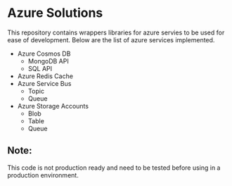 # Azure Solutions
This repository contains wrappers libraries for azure servies to be used for ease of development. 
Below are the list of azure services implemented.
* Azure Cosmos DB
  * MongoDB API
  * SQL API
* Azure Redis Cache
* Azure Service Bus
  * Topic
  * Queue
* Azure Storage Accounts
  * Blob
  * Table
  * Queue

## Note:
This code is not production ready and need to be tested before using in a production environment.
